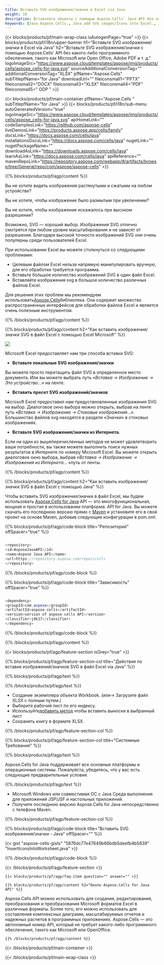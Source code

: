 ```yaml
---
title: Вставьте SVG изображения/значки в Excel via Java
weight: 10
description: Вставляйте объекты с помощью Aspose.Cells' Java API без какого-либо программного обеспечения, такого как Microsoft или Open Office, Adobe PDF и т. д.
keywords: [Java Aspose.Cells., Java add SVG images/Icons into Excel., Java insert SVG images/Icons into Excel., Java create SVG images/Icons in Excel]
---
```

{{< blocks/products/pf/main-wrap-class isAutogenPage="true" >}}
{{< blocks/products/pf/i18n/upper-banner h1="Вставьте SVG изображения/значки в Excel via Java" h2="Вставьте SVG изображения/значки с помощью Aspose.Cells\' API без какого-либо программного обеспечения, такого как Microsoft или Open Office, Adobe PDF и т. д." logoImageSrc="https://www.aspose.cloud/templates/aspose/img/products/cells/aspose_cells-for-java.svg" sourceAdditionalConversionTag="" additionalConversionTag="XLSX" pfName="Aspose.Cells" subTitlepfName="for Java" downloadUrl="" fileiconsmall1="PPTX" fileiconsmall2="DOCX" fileiconsmall3="XLSX" fileiconsmall4="PDF" fileiconsmall5=" ODP " >}}

{{< blocks/products/pf/main-container pfName="Aspose.Cells " subTitlepfName="for Java" >}}
{{< blocks/products/pf/i18n/sub-menu autoGeneratedVersion="true" logoImageSrc="https://www.aspose.cloud/templates/aspose/img/products/cells/aspose_cells-for-java.svg" apiHomeLink="" codeSamplesLink="https://github.com/aspose-cells" liveDemosLink="https://products.aspose.app/cells/family" docsLink="https://docs.aspose.com/cells/java" installationsDocsLink="https://docs.aspose.com/cells/java" nugetLink="" nugetPackageName="" downloadAsLink="https://downloads.aspose.com/cells/java" learnAsLink="https://docs.aspose.com/cells/java" apiReference="" mavenRepoLink="https://repository.aspose.com/webapp/#/artifacts/browse/tree/General/repo/com/aspose/aspose-cells" >}}

{{% blocks/products/pf/agp/content %}}

Вы не хотите видеть изображения растянутыми и сжатыми на любом устройстве?

Вы не хотите, чтобы изображение было размытым при увеличении?

Вы не хотите, чтобы изображение искажалось при высоком разрешении?

Возможно, SVG — хороший выбор. Изображения SVG отлично смотрятся при любом уровне масштабирования и не зависят от разрешения. Благодаря высокой точности изображений SVG они очень популярны среди пользователей Excel.

При использовании Excel вы можете столкнуться со следующими проблемами:

+ Целевым файлом Excel нельзя напрямую манипулировать вручную, для его обработки требуется программа.
+ Вставьте большое количество изображений SVG в один файл Excel.
+ Вставляйте изображения svg в большое количество различных файлов Excel.

 Для решения этих проблем мы рекомендуем использовать[Aspose.Cells](https://products.aspose.com/cells/)библиотека. Она содержит множество распространенных интерфейсов для обработки файлов Excel и является очень полезным инструментом.

{{% /blocks/products/pf/agp/content %}}

{{% blocks/products/pf/agp/content h2="Как вставить изображения/значки SVG в файл Excel с помощью Excel Microsoft" %}}

![](/cells/ru/net/icons/insert-icons-to-excel/sample.png)

Microsoft Excel предоставляет нам три способа вставки SVG:

+  **Вставьте локальные SVG изображения/значки**

Вы можете просто перетащить файл SVG в определенное место документа. Или вы можете выбрать путь «*Вставка -> Изображение -> Это устройство...*» на ленте.

+  **Вставить пресет SVG изображений/значков**

Microsoft Excel предоставил нам предустановленные изображения SVG на выбор. Диалоговое окно выбора можно открыть, выбрав на ленте путь «*Вставка -> Изображение -> Стоковые изображения...*». Большинство файлов svg находятся в разделе «Значки» в стоковых изображениях.

+  **Вставьте SVG изображения/значки из Интернета.**

Если ни один из вышеперечисленных методов не может удовлетворить ваши потребности, вы также можете выполнить поиск нужных результатов в Интернете по номеру Microsoft Excel. Вы можете открыть диалоговое окно выбора, выбрав «*Вставка -> Изображение -> Изображения из Интернета...* «путь от ленты.

{{% /blocks/products/pf/agp/content %}}

{{% blocks/products/pf/agp/content h2="Как вставить изображения/значки SVG в файл Excel с помощью Java" %}}

 Чтобы вставить SVG изображения/значки в файл Excel, мы будем использовать
 [Aspose.Cells for Java](https://products.aspose.com/cells/java) 
 API — это многофункциональная, мощная и простая в использовании платформа. API for Java. Вы можете скачать его последнюю версию прямо с
 [Maven](https://repository.aspose.com/webapp/#/artifacts/browse/tree/General/repo/com/aspose/aspose-cells) 
 и установите его в свой проект на основе Maven, добавив следующие конфигурации в pom.xml.

{{% blocks/products/pf/agp/code-block title="Репозиторий" offSpacer="true" %}}

```cs

<repository>
<id>AsposeJavaAPI</id>
<name>Aspose Java API</name>
<url>https://repository.aspose.com/repo/</url>
</repository>

```

{{% /blocks/products/pf/agp/code-block %}}

{{% blocks/products/pf/agp/code-block title="Зависимость" offSpacer="true" %}}

```cs

<dependency>
<groupId>com.aspose</groupId>
<artifactId>aspose-cells</artifactId>
<version>version of aspose-cells API</version>
<classifier>jdk17</classifier>
</dependency>

```

{{% /blocks/products/pf/agp/code-block %}}

{{% /blocks/products/pf/agp/content %}}

{{< blocks/products/pf/agp/feature-section isGrey="true" >}}

{{% blocks/products/pf/agp/feature-section-col title="Действия по вставке изображений/значков SVG в файл Excel via Java" %}}

{{% blocks/products/pf/agp/text %}}

{{% /blocks/products/pf/agp/text %}}

+ Создание экземпляра объекта Workbook. (или-> Загрузите файл XLSX с полным путем.)
+ Выберите рабочий лист по его индексу.
 + Используйте[добавить метод](https://reference.aspose.com/cells/java/com.aspose.cells/shapecollection/#addIcons-int-int-int-int-int-int-byte---byte---) чтобы вставить выноски в выбранный лист
+ Сохранить книгу в формате XLSX.

{{% /blocks/products/pf/agp/feature-section-col %}}

{{% blocks/products/pf/agp/feature-section-col title="Системные Требования" %}}

{{% blocks/products/pf/agp/text %}}

 Aspose.Cells for Java поддерживает все основные платформы и операционные системы. Пожалуйста, убедитесь, что у вас есть следующие предварительные условия.

{{% /blocks/products/pf/agp/text %}}

- Microsoft Windows или совместимая ОС с Java Среда выполнения для приложений JSP/JSF и настольных приложений.
- Получите последнюю версию Aspose.Cells for Java непосредственно с телефона Maven.

{{% /blocks/products/pf/agp/feature-section-col %}}

{{% blocks/products/pf/agp/code-block title="Вставить SVG изображения/значки - Java" offSpacer="" %}}

{{< gist "aspose-cells-gists" "5876dc77e47649b66bdb5deefb4b5639" "InsertIconsIntoWorksheet.java" >}}

{{% /blocks/products/pf/agp/code-block %}}


{{< /blocks/products/pf/agp/feature-section >}}

    {{< blocks/products/pf/agp/faq-item question="" answer="" >}}
 

<!-- aboutfile Starts -->

    {{% blocks/products/pf/agp/content h2="Около Aspose.Cells for Java API" %}}

 Aspose.Cells API можно использовать для создания, редактирования, преобразования и преобразования Microsoft форматов Excel в различные форматы. Более того, его можно использовать для составления комплексных диаграмм, масштабируемых отчетов и надежных расчетов в программных приложениях. Aspose.Cells — это автономный номер API, который не требует какого-либо программного обеспечения, такого как Microsoft или OpenOffice.


    {{% /blocks/products/pf/agp/content %}}

    


{{< /blocks/products/pf/main-container >}}
    
{{< /blocks/products/pf/main-wrap-class >}}
